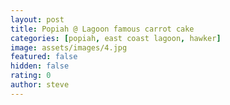 ```yaml
---
layout: post
title: Popiah @ Lagoon famous carrot cake
categories: [popiah, east coast lagoon, hawker]
image: assets/images/4.jpg
featured: false
hidden: false
rating: 0
author: steve
---
```


